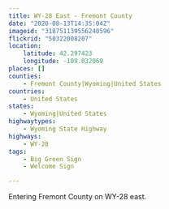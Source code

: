 ```yaml
---
title: WY-28 East - Fremont County
date: "2020-08-13T14:35:04Z"
imageid: "318751139556240596"
flickrid: "50322008207"
location:
    latitude: 42.297423
    longitude: -109.032069
places: []
counties:
    - Fremont County|Wyoming|United States
countries:
    - United States
states:
    - Wyoming|United States
highwaytypes:
    - Wyoming State Highway
highways:
    - WY-28
tags:
    - Big Green Sign
    - Welcome Sign

---
```

Entering Fremont County on WY-28 east.